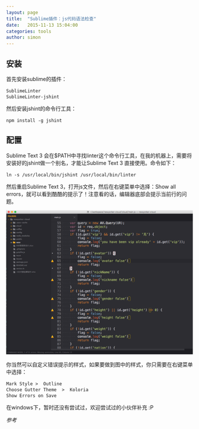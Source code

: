 ```yaml
---
layout: page
title:  "Sublime插件：js代码语法检查"
date:   2015-11-13 15:04:00
categories: tools
author: simon
---
```


## 安装

首先安装sublime的插件：

    SublimeLinter
    SublimeLinter-jshint

然后安装jshint的命令行工具：

    npm install -g jshint

## 配置

Sublime Text 3 会在$PATH中寻找linter这个命令行工具，在我的机器上，需要将安装好的jshint做一个别名，才能让Sublime Text 3 直接使用。命令如下：

    ln -s /usr/local/bin/jshint /usr/local/bin/linter

然后重启Sublime Text 3，打开js文件，然后在右键菜单中选择：Show all errors，就可以看到酷酷的提示了！注意看的话，编辑器底部会提示当前行的问题。

<img src="/img/jshint.png" class='img-responsive' alt="">

你当然可以自定义错误提示的样式，如果要做到图中的样式，你只需要在右键菜单中选择：

    Mark Style >  Outline
    Choose Gutter Theme  >  Koloria
    Show Errors on Save

在windows下，暂时还没有尝试过，欢迎尝试过的小伙伴补充 :P

*参考*

[SublimeLinter-jshint GitHub]: https://github.com/SublimeLinter/SublimeLinter-jshint
[Setting Up Sublime Text 3 for Javascript Development]:      https://www.exratione.com/2014/01/setting-up-sublime-text-3-for-javascript-development/
